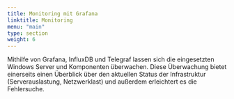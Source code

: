 ```yaml
---
title: Monitoring mit Grafana
linktitle: Monitoring
menu: "main"
type: section
weight: 6
---
```


Mithilfe von Grafana, InfluxDB und Telegraf lassen sich die eingesetzten Windows Server und Komponenten überwachen. Diese Überwachung bietet einerseits einen Überblick über den aktuellen Status der Infrastruktur (Serverauslastung, Netzwerklast) und außerdem erleichtert es die Fehlersuche. 

